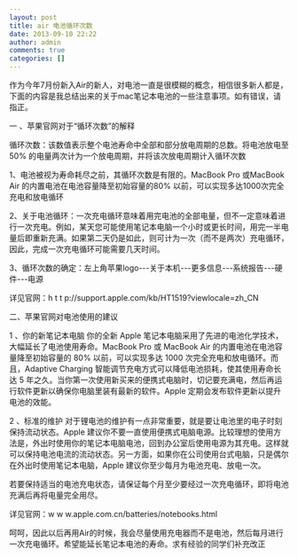 ```yaml
---
layout: post
title: air 电池循环次数
date: 2013-09-10 22:22
author: admin
comments: true
categories: []
---
```

作为今年7月份新入Air的新人，对电池一直是很模糊的概念，相信很多新人都是，下面的内容是我总结出来的关于mac笔记本电池的一些注意事项。如有错误，请指正。

一 、苹果官网对于“循环次数”的解释

循环次数：该数值表示整个电池寿命中全部和部分放电周期的总数。将电池放电至 50% 的电量两次计为一个放电周期，并将该次放电周期计入循环次数

1、电池被视为寿命耗尽之前，其循环次数是有限的。MacBook Pro 或MacBook Air 的内置电池在电池容量降至初始容量的80% 以前，可以实现多达1000次完全充电和放电循环

2、关于电池循环：一次充电循环意味着用完电池的全部电量，但不一定意味着进行一次充电。例如，某天您可能使用笔记本电脑一个小时或更长时间，用完一半电量后即重新充满。如果第二天仍是如此，则可计为一次（而不是两次）充电循环，因此，完成一次充电循环可能需要几天时间。

3、循环次数的确定：左上角苹果logo---关于本机---更多信息---系统报告---硬件---电源


详见官网：h t t p://support.apple.com/kb/HT1519?viewlocale=zh_CN


二、苹果官网对电池使用的建议

1 、你的新笔记本电脑
你的全新 Apple 笔记本电脑采用了先进的电池化学技术，大幅延长了电池使用寿命。MacBook Pro 或 MacBook Air 的内置电池在电池容量降至初始容量的 80% 以前，可以实现多达 1000 次完全充电和放电循环。而且，Adaptive Charging 智能调节充电方式可以降低电池损耗，使其使用寿命长达 5 年之久。当你第一次使用新买来的便携式电脑时，切记要充满电，然后再运行软件更新以确保你电脑里装有最新的软件。Apple 定期会发布软件更新以提升电池的效能。

2 、标准的维护
对于锂电池的维护有一点非常重要，就是要让电池里的电子时刻保持流动状态。Apple 建议你不要一直使用便携式电脑电源。比较理想的使用方法是，外出时使用你的笔记本电脑电池，回到办公室后使用电源为其充电。这样就可以保持电池电流的流动状态。另一方面，如果你在公司使用台式电脑，只是偶尔在外出时使用笔记本电脑，Apple 建议你至少每月为电池充电、放电一次。

若要保持适当的电池充电状态，请保证每个月至少要经过一次充电循环，即将电池充满后再将电量完全用尽。

详见官网：w w w.apple.com.cn/batteries/notebooks.html

呵呵，因此以后再用Air的时候，我会尽量使用充电器而不是电池，然后每月进行一次充电循环。希望能延长笔记本电池的寿命。求有经验的同学们补充改正
